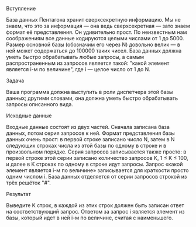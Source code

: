Вступление

База данных Пентагона хранит сверхсекретную информацию. Мы не знаем, что это за информация — она ведь сверхсекретная — зато знаем формат её представления. Он удивительно прост. По неизвестным нам соображениям все данные кодируются целыми числами от 1 до 5000. Размер основной базы (обозначим его через N) довольно велик — в ней может содержаться до 100000 таких чисел. База данных должна уметь быстро обрабатывать любые запросы, а самым распространенным из запросов является такой: "какой элемент является i-м по величине", где i — целое число от 1 до N.

Задача

Ваша программа должна выступить в роли диспетчера этой базы данных; другими словами, она должна уметь быстро обрабатывать запросы описанного вида.

Исходные данные

Входные данные состоят из двух частей. Сначала записана база данных, потом серия запросов к ней. Формат представления базы данных очень прост: в первой строке записано число N, затем в N следующих строках числа из этой базы по одному в строке и в произвольном порядке. Серия запросов записывается также просто: в первой строке этой серии записано количество запросов K, 1 ≤ K ≤ 100, и далее в K строках по одному в строке идут запросы. Запрос «какой элемент является i-м по величине» записывается для краткости просто одним числом i. База данных отделяется от серии запросов строкой из трёх решёток "#".

Результат

Выведите K строк, в каждой из этих строк должен быть записан ответ на соответствующий запрос. Ответом за запрос i является элемент из базы, который идет в ней i-м по величине, считая с наименьшего.
